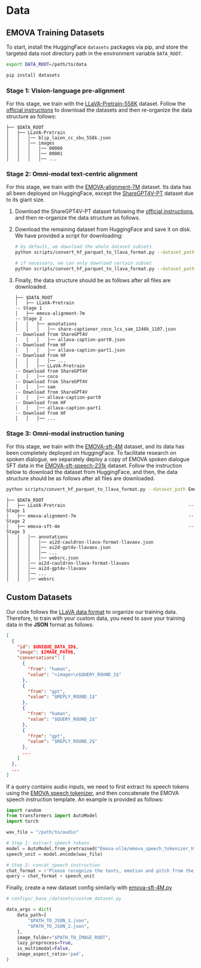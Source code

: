 # Data

## EMOVA Training Datasets

To start, install the HuggingFace `datasets` packages via pip, and store the targeted data root directory path in the environment variable `DATA_ROOT`.

```bash
export DATA_ROOT=/path/to/data

pip install datasets
```



### Stage 1: Vision-language pre-alignment

For this stage, we train with the [LLaVA-Pretrain-558K](https://arxiv.org/abs/2304.08485) dataset. Follow the [official instructions](https://github.com/haotian-liu/LLaVA/blob/main/docs/Data.md#pretraining-dataset) to download the datasets and then re-organize the data structure as follows:

```
├── $DATA_ROOT
│   ├── LLaVA-Pretrain
│   │   │── blip_laion_cc_sbu_558k.json
│   │   │── images
│   │   │   │── 00000
│   │   │   │── 00001
│   │   │   │── ...
```



### Stage 2: Omni-modal text-centric alignment

For this stage, we train with the [EMOVA-alignment-7M](https://huggingface.co/datasets/Emova-ollm/emova-alignment-7m) dataset. Its data has all been deployed on HuggingFace, except the [ShareGPT4V-PT](https://arxiv.org/abs/2311.12793) dataset due to its giant size.

1. Download the ShareGPT4V-PT dataset following the [official instructions](https://github.com/ShareGPT4Omni/ShareGPT4V/blob/master/docs/Data.md#sharegpt4v-pt-dataset), and then re-organize the data structure as follows.

2. Download the remaining dataset from HuggingFace and save it on disk. We have provided a script for downloading:

    ```bash
    # by default, we download the whole dataset subsets
    python scripts/convert_hf_parquet_to_llava_format.py --dataset_path Emova-ollm/emova-alignment-7m --save_root $DATA_ROOT

    # if necessary, we can only download certain subset
    python scripts/convert_hf_parquet_to_llava_format.py --dataset_path Emova-ollm/emova-alignment-7m --save_root $DATA_ROOT --config allava-caption-part0
    ```

3. Finally, the data structure should be as follows after all files are downloaded.

    ```
    ├── $DATA_ROOT
    │   ├── LLaVA-Pretrain                                              -- Stage 1
    │   ├── emova-alignment-7m                                          -- Stage 2
    │   │   ├── annotations
    │   │   │   │── share-captioner_coco_lcs_sam_1246k_1107.json        -- Download from ShareGPT4V
    │   │   │   │── allava-caption-part0.json                           -- Download from HF
    │   │   │   │── allava-caption-part1.json                           -- Download from HF
    │   │   │   │── ...
    │   │   │── LLaVA-Pretrain                                          -- Download from ShareGPT4V
    │   │   │── coco                                                    -- Download from ShareGPT4V
    │   │   │── sam                                                     -- Download from ShareGPT4V
    │   │   │── allava-caption-part0                                    -- Download from HF
    │   │   │── allava-caption-part1                                    -- Download from HF
    │   │   │── ...
    ```



### Stage 3: Omni-modal instruction tuning

For this stage, we train with the [EMOVA-sft-4M](https://huggingface.co/datasets/Emova-ollm/emova-sft-4m) dataset, and its data has been completely deployed on HuggingFace. To facilitate research on spoken dialogue, we separately deploy a copy of EMOVA spoken dialogue SFT data in the [EMOVA-sft-speech-231k](https://huggingface.co/datasets/Emova-ollm/emova-sft-speech-231k) dataset. Follow the instruction below to download the dataset from HuggingFace, and then, the data structure should be as follows after all files are downloaded.

```bash
python scripts/convert_hf_parquet_to_llava_format.py --dataset_path Emova-ollm/emova-sft-4m --save_root $DATA_ROOT
```

```
├── $DATA_ROOT
│   ├── LLaVA-Pretrain                                              -- Stage 1
│   ├── emova-alignment-7m                                          -- Stage 2
│   ├── emova-sft-4m                                                -- Stage 3
│   │   │── annotations
│   │   │   │── ai2d-cauldron-llava-format-llavaov.json
│   │   │   │── ai2d-gpt4v-llavaov.json
│   │   │   │── ...
│   │   │   │── websrc.json
│   │   │── ai2d-cauldron-llava-format-llavaov
│   │   │── ai2d-gpt4v-llavaov
│   │   │── ...
│   │   │── websrc
```



## Custom Datasets

Our code follows the [LLaVA data format](https://github.com/haotian-liu/LLaVA/blob/main/docs/Finetune_Custom_Data.md#dataset-format) to organize our training data. Therefore, to train with your custom data, you need to save your training data in the **JSON** format as follows:

```json
[
  {
    "id": $UNIQUE_DATA_ID$,
    "image": $IMAGE_PATH$,
    "conversations": [
      {
        "from": "human",
        "value": "<image>\n$QUERY_ROUND_1$"
      },
      {
        "from": "gpt",
        "value": "$REPLY_ROUND_1$"
      },
      {
        "from": "human",
        "value": "$QUERY_ROUND_2$"
      },
      {
        "from": "gpt",
        "value": "$REPLY_ROUND_2$"
      },
      ...
    ]
  },
  ...
]
```

If a query contains audio inputs, we need to first extract its speech tokens using the [EMOVA speech tokenizer](https://huggingface.co/Emova-ollm/emova_speech_tokenizer_hf), and then concatenate the EMOVA speech instruction template. An example is provided as follows:

```python
import random
from transformers import AutoModel
import torch

wav_file = "/path/to/audio"

# Step 1: extract speech tokens
model = AutoModel.from_pretrained("Emova-ollm/emova_speech_tokenizer_hf", torch_dtype=torch.float32, trust_remote_code=True).eval().cuda()
speech_unit = model.encode(wav_file)

# Step 2: concat speech instruction
chat_format = r'Please recognize the texts, emotion and pitch from the user question speech units and provide the texts, emotion, pitch and speech units for the assistant response. \nEmotion should be chosen from ["neutral", "happy", "sad", "angry", "surprised", "disgusted", "fearful"]. \nPitch should be chosen from ["low", "normal", "high"].\nYour output should be in json format.\nAn output example is:\n{"user question text": "", "user question emotion": "", "user question pitch": "", "assistant response text": "", "assistant response emotion": "", "assistant response pitch": ""，"assistant response speech": ""}\n\nuser question speech:'
query = chat_format + speech_unit
```

Finally, create a new dataset config similarly with [emova-sft-4M.py](../../configs/_base_/datasets/emova_sft_4M.py)

```python
# configs/_base_/datasets/custom_dataset.py

data_args = dict(
    data_path=[
        "$PATH_TO_JSON_1.json",
        "$PATH_TO_JSON_2.json",
    ],
    image_folder="$PATH_TO_IMAGE_ROOT",
    lazy_preprocess=True,
    is_multimodal=False,
    image_aspect_ratio='pad',
)
```